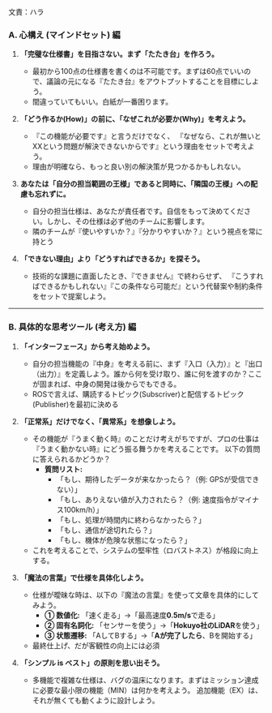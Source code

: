 文責：ハラ
### A. 心構え (マインドセット) 編


1.  **「完璧な仕様書」を目指さない。まず「たたき台」を作ろう。**
    * 最初から100点の仕様書を書くのは不可能です。まずは60点でいいので、議論の元になる『たたき台』をアウトプットすることを目標にしよう。
    * 間違っていてもいい。白紙が一番困ります。


2.  **「どう作るか(How)」の前に、「なぜこれが必要か(Why)」を考えよう。**
    *   『この機能が必要です』と言うだけでなく、
      『なぜなら、これが無いとXXという問題が解決できないからです』という理由をセットで考えよう。
    * 理由が明確なら、もっと良い別の解決策が見つかるかもしれない。


3.  **あなたは「自分の担当範囲の王様」であると同時に、「隣国の王様」への配慮も忘れずに。**
    *   自分の担当仕様は、あなたが責任者です。自信をもって決めてください。しかし、その仕様は必ず他のチームに影響します。
    * 隣のチームが『使いやすいか？』『分かりやすいか？』という視点を常に持とう
    

4.  **「できない理由」より「どうすればできるか」を探そう。**
    *   技術的な課題に直面したとき、『できません』で終わらせず、
      『こうすればできるかもしれない』『この条件なら可能だ』という代替案や制約条件をセットで提案しよう。
    

---

### B. 具体的な思考ツール (考え方) 編

1.  **「インターフェース」から考え始めよう。**
    *   自分の担当機能の『中身』を考える前に、まず『入口（入力）』と『出口（出力）』を定義しよう。誰から何を受け取り、誰に何を渡すのか？ここが固まれば、中身の開発は後からでもできる。
    *   ROSで言えば、購読するトピック(Subscriver)と配信するトピック(Publisher)を最初に決める　

2.  **「正常系」だけでなく、「異常系」を想像しよう。**
    * その機能が『うまく動く時』のことだけ考えがちですが、プロの仕事は『うまく動かない時』にどう振る舞うかを考えることです。
      以下の質問に答えられるかどうか？
        *   **質問リスト:**
            *   「もし、期待したデータが来なかったら？（例: GPSが受信できない）」
            *   「もし、ありえない値が入力されたら？（例: 速度指令がマイナス100km/h）」
            *   「もし、処理が時間内に終わらなかったら？」
            *   「もし、通信が途切れたら？」
            *   「もし、機体が危険な状態になったら？」
    *   これを考えることで、システムの堅牢性（ロバストネス）が格段に向上する。

3.  **「魔法の言葉」で仕様を具体化しよう。**
    *   仕様が曖昧な時は、以下の『魔法の言葉』を使って文章を具体的にしてみよう。
        *   **① 数値化:** 「速く走る」→「最高速度**0.5m/s**で走る」
        *   **② 固有名詞化:** 「センサーを使う」→「**Hokuyo社のLiDAR**を使う」
        *   **③ 状態遷移:** 「AしてBする」→「**Aが完了したら**、Bを開始する」
    * 最終仕上げ、だが客観性の向上には必須

4.  **「シンプル is ベスト」の原則を思い出そう。**
    *   多機能で複雑な仕様は、バグの温床になります。まずはミッション達成に必要な最小限の機能（MIN）は何かを考えよう。
      追加機能（EX）は、それが無くても動くように設計しよう。
